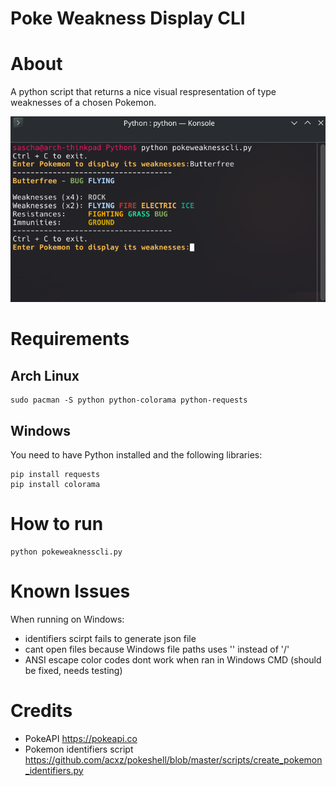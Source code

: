 # Poke Weakness Display CLI

# About
A python script that returns a nice visual respresentation of type weaknesses of a chosen Pokemon.

![Screenshot 1](/screenshots/ss1.png)
# Requirements
## Arch Linux
```
sudo pacman -S python python-colorama python-requests
```
## Windows
You need to have Python installed and the following libraries: 
```
pip install requests
pip install colorama
```

# How to run
```
python pokeweaknesscli.py 
```

# Known Issues
When running on Windows:
- identifiers scirpt fails to generate json file
- cant open files because Windows file paths uses '\' instead of '/'
- ANSI escape color codes dont work when ran in Windows CMD (should be fixed, needs testing)

# Credits
- PokeAPI https://pokeapi.co
- Pokemon identifiers script https://github.com/acxz/pokeshell/blob/master/scripts/create_pokemon_identifiers.py

